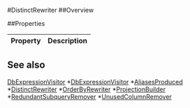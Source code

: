 #DistinctRewriter
##Overview



##Properties
<table class="table table-condensed table-bordered">
    <thead>
<tr>
<th>Property</th>
<th>Description</th>
</tr>
</thead>
<tbody>
</tbody></table>



## See also

[DbExpressionVisitor](DbExpressionVisitor.html)
*[DbExpressionVisitor](DbExpressionVisitor.html)
*[AliasesProduced](AliasesProduced.html)
*[DistinctRewriter](DistinctRewriter.html)
*[OrderByRewriter](OrderByRewriter.html)
*[ProjectionBuilder](ProjectionBuilder.html)
*[RedundantSubqueryRemover](RedundantSubqueryRemover.html)
*[UnusedColumnRemover](UnusedColumnRemover.html)